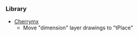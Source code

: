 ### Library
- [Cherrymx](https://www.diymodules.org/eagle-show-library?type=usr&id=1012211733)
	- Move "dimension" layer drawings to "tPlace"
